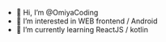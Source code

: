 - 👋 Hi, I’m @OmiyaCoding
- 👀 I’m interested in WEB frontend / Android
- 🌱 I’m currently learning ReactJS / kotlin

<!---
OmiyaCoding/OmiyaCoding is a ✨ special ✨ repository because its `README.md` (this file) appears on your GitHub profile.
You can click the Preview link to take a look at your changes.
--->
